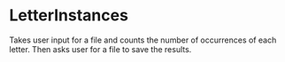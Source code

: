# LetterInstances
Takes user input for a file and counts the number of occurrences of each letter. Then asks user for a file to save the results.
